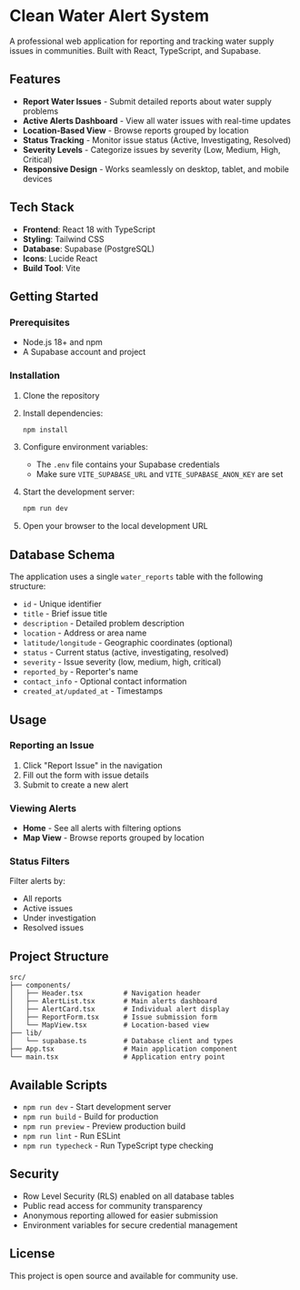 # Clean Water Alert System

A professional web application for reporting and tracking water supply issues in communities. Built with React, TypeScript, and Supabase.

## Features

- **Report Water Issues** - Submit detailed reports about water supply problems
- **Active Alerts Dashboard** - View all water issues with real-time updates
- **Location-Based View** - Browse reports grouped by location
- **Status Tracking** - Monitor issue status (Active, Investigating, Resolved)
- **Severity Levels** - Categorize issues by severity (Low, Medium, High, Critical)
- **Responsive Design** - Works seamlessly on desktop, tablet, and mobile devices

## Tech Stack

- **Frontend**: React 18 with TypeScript
- **Styling**: Tailwind CSS
- **Database**: Supabase (PostgreSQL)
- **Icons**: Lucide React
- **Build Tool**: Vite

## Getting Started

### Prerequisites

- Node.js 18+ and npm
- A Supabase account and project

### Installation

1. Clone the repository
2. Install dependencies:
   ```bash
   npm install
   ```

3. Configure environment variables:
   - The `.env` file contains your Supabase credentials
   - Make sure `VITE_SUPABASE_URL` and `VITE_SUPABASE_ANON_KEY` are set

4. Start the development server:
   ```bash
   npm run dev
   ```

5. Open your browser to the local development URL

## Database Schema

The application uses a single `water_reports` table with the following structure:

- `id` - Unique identifier
- `title` - Brief issue title
- `description` - Detailed problem description
- `location` - Address or area name
- `latitude/longitude` - Geographic coordinates (optional)
- `status` - Current status (active, investigating, resolved)
- `severity` - Issue severity (low, medium, high, critical)
- `reported_by` - Reporter's name
- `contact_info` - Optional contact information
- `created_at/updated_at` - Timestamps

## Usage

### Reporting an Issue

1. Click "Report Issue" in the navigation
2. Fill out the form with issue details
3. Submit to create a new alert

### Viewing Alerts

- **Home** - See all alerts with filtering options
- **Map View** - Browse reports grouped by location

### Status Filters

Filter alerts by:
- All reports
- Active issues
- Under investigation
- Resolved issues

## Project Structure

```
src/
├── components/
│   ├── Header.tsx          # Navigation header
│   ├── AlertList.tsx       # Main alerts dashboard
│   ├── AlertCard.tsx       # Individual alert display
│   ├── ReportForm.tsx      # Issue submission form
│   └── MapView.tsx         # Location-based view
├── lib/
│   └── supabase.ts         # Database client and types
├── App.tsx                 # Main application component
└── main.tsx                # Application entry point
```

## Available Scripts

- `npm run dev` - Start development server
- `npm run build` - Build for production
- `npm run preview` - Preview production build
- `npm run lint` - Run ESLint
- `npm run typecheck` - Run TypeScript type checking

## Security

- Row Level Security (RLS) enabled on all database tables
- Public read access for community transparency
- Anonymous reporting allowed for easier submission
- Environment variables for secure credential management

## License

This project is open source and available for community use.
